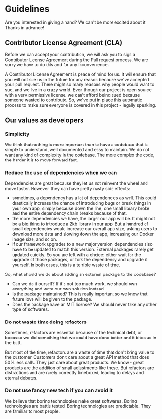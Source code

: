 # Guidelines

Are you interested in giving a hand? We can't be more excited about it. Thanks in advance!

## Contributor License Agreement (CLA)

Before we can accept your contribution, we will ask you to sign a Contributor License Agreement during the Pull request process. We are sorry we have to do this and for any inconvenience.

A Contributor License Agreement is peace of mind for us. It will ensure that you will not sue us in the future for any reason because we've accepted your pull request. There might so many reasons why people would want to sue, and we live in a crazy world. Even though our project is open source with a very permissive license, we can't afford being sued because someone wanted to contribute. So, we've put in place this automatic process to  make sure everyone is covered in this project - legally speaking.

## Our values as developers

### Simplicity

We think that nothing is more important than to have a codebase that is simple to understand, well documented and easy to maintain. We do not want any kind of complexity in the codebase. The more complex the code, the harder it is to move forward fast.

### Reduce the use of dependencies when we can

Dependencies are great because they let us not reinvent the wheel and move faster. However, they can have pretty nasty side effects:

* sometimes, a dependency has a lot of dependencies as well. This could drastically increase the chance of introducing bugs or break things in your own app, simply because down the line, one small library broke and the entire dependency chain breaks because of that.
* the more dependencies we have, the larger our app will be. It might not be a big thing to introduce a 2kb library in our app. But a hundred of small dependencies would increase our overall app size, asking users to download more data and slowing down the app, increasing our Docker image size, and so on.
* if our framework upgrades to a new major version, dependencies also have to be updated to match this version. External packages rarely get updated quickly. So you are left with a choice: either wait for the upgrade of those packages, or fork the dependency and upgrade it yourself. In both cases, this is a terrible waste of time.

So, what should we do about adding an external package to the codebase?

* Can we do it ourself? If it's not too much work, we should own everything and write our own solution instead.
* Is the package maintained? This is really important so we know that future love will be given to the package.
* Does the package have an MIT license? We should never take any other type of softwares.

### Do not waste time doing refactors

Sometimes, refactors are essential because of the technical debt, or because we did something that we could have done better and it bites us in the butt.

But most of the time, refactors are a waste of time that don't bring value to the customer. Customers don't care about a great API method that does 50% less calls. They just care about great products. We know - great products are the addition of small adjustments like these. But refactors are distractions and are rarely correctly timeboxed, leading to delays and eternal debates.

### Do not use fancy new tech if you can avoid it

We believe that boring technologies make great softwares. Boring technologies are battle tested. Boring technologies are predictable. They are familiar to most people.
